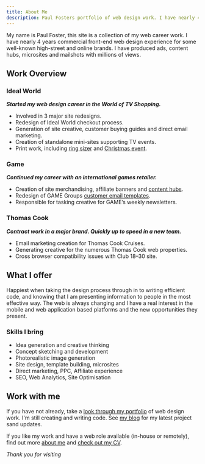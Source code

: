 ```yaml
---
title: About Me
description: Paul Fosters portfolio of web design work. I have nearly 4 years commercial front-end web design experience for some well known brands.
---
```


My name is Paul Foster, this site is a collection of my web career work. I have nearly 4 years commercial front-end web design experience for some well-known high-street and online brands. I have produced ads, content hubs, microsites and mailshots with millions of views. 

## Work Overview

### Ideal World

_**Started my web design career in the World of TV Shopping.**_

*	Involved in 3 major site redesigns.
*	Redesign of Ideal World checkout process.
*	Generation of site creative, customer buying guides and direct email marketing.
*	Creation of standalone mini-sites supporting TV events.
*	Print work, including [ring sizer](/work/ringsize-guide/) and [Christmas event](/work/christmas-cracker/).

### Game

_**Continued my career with an international games retailer.**_

*	Creation of site merchandising, affiliate banners and [content hubs](/work/nintendo-hub/).
*	Redesign of GAME Groups [customer email templates](/work/gameplay-templates/).
*	Responsible for tasking creative for GAME’s weekly newsletters.
	
### Thomas Cook

_**Contract work in a major brand. Quickly up to speed in a new team.**_

*	Email marketing creation for Thomas Cook Cruises.
*	Generating creative for the numerous Thomas Cook web properties.
*	Cross browser compatibility issues with Club 18–30 site.

## What I offer

Happiest when taking the design process through in to writing efficient code, and knowing that I am presenting information to people in the most effective way. The web is always changing and I have a real interest in the mobile and web application based platforms and the new opportunities they present.

### Skills I bring

*	Idea generation and creative thinking
*	Concept sketching and development
*	Photorealistic image generation
*	Site design, template building, microsites
*	Direct marketing, PPC, Affiliate experience
*	SEO, Web Analytics, Site Optimisation

## Work with me

If you have not already, take a [look through my portfolio](/work/) of web design work. I'm still creating and writing code. See [my blog](/blog/) for my latest project sand updates. 

If you like my work and have a web role available (in-house or remotely), find out more [about me](/about/) and [check out my CV](/cv/).

_Thank you for visiting_
